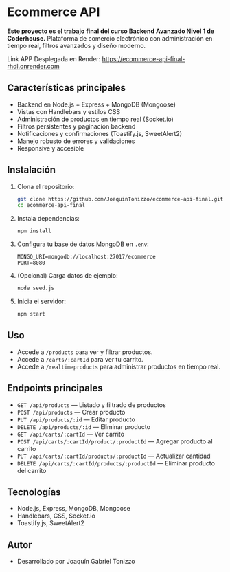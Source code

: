

# Ecommerce API

**Este proyecto es el trabajo final del curso Backend Avanzado Nivel 1 de Coderhouse.** Plataforma de comercio electrónico con administración en tiempo real, filtros avanzados y diseño moderno. 

Link APP Desplegada en Render: https://ecommerce-api-final-rhdl.onrender.com

## Características principales
- Backend en Node.js + Express + MongoDB (Mongoose)
- Vistas con Handlebars y estilos CSS
- Administración de productos en tiempo real (Socket.io)
- Filtros persistentes y paginación backend
- Notificaciones y confirmaciones (Toastify.js, SweetAlert2)
- Manejo robusto de errores y validaciones
- Responsive y accesible

## Instalación
1. Clona el repositorio:
	 ```bash
	 git clone https://github.com/JoaquinTonizzo/ecommerce-api-final.git
	 cd ecommerce-api-final
	 ```
2. Instala dependencias:
	 ```bash
	 npm install
	 ```
3. Configura tu base de datos MongoDB en `.env`:
	 ```env
	 MONGO_URI=mongodb://localhost:27017/ecommerce
	 PORT=8080
	 ```
4. (Opcional) Carga datos de ejemplo:
	 ```bash
	 node seed.js
	 ```
5. Inicia el servidor:
	 ```bash
	 npm start
	 ```

## Uso
- Accede a `/products` para ver y filtrar productos.
- Accede a `/carts/:cartId` para ver tu carrito.
- Accede a `/realtimeproducts` para administrar productos en tiempo real.

## Endpoints principales
- `GET /api/products` — Listado y filtrado de productos
- `POST /api/products` — Crear producto
- `PUT /api/products/:id` — Editar producto
- `DELETE /api/products/:id` — Eliminar producto
- `GET /api/carts/:cartId` — Ver carrito
- `POST /api/carts/:cartId/product/:productId` — Agregar producto al carrito
- `PUT /api/carts/:cartId/products/:productId` — Actualizar cantidad
- `DELETE /api/carts/:cartId/products/:productId` — Eliminar producto del carrito

## Tecnologías
- Node.js, Express, MongoDB, Mongoose
- Handlebars, CSS, Socket.io
- Toastify.js, SweetAlert2

## Autor
- Desarrollado por Joaquín Gabriel Tonizzo
